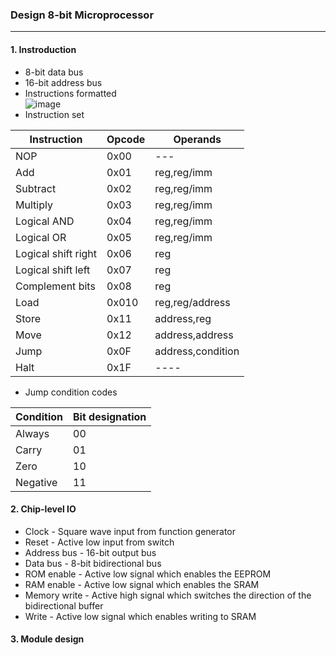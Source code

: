 ### Design 8-bit Microprocessor
----
#### 1. Instroduction
* 8-bit data bus
* 16-bit address bus
* Instructions formatted </br>
![image](https://user-images.githubusercontent.com/59242221/167353584-12103a0a-d22e-41e7-af17-54f901696091.png)
* Instruction set 

|Instruction|Opcode|Operands|
|-----------|------|--------|
|NOP|0x00|---|
|Add|0x01|reg,reg/imm|
|Subtract|0x02|reg,reg/imm|
|Multiply|0x03|reg,reg/imm|
|Logical AND|0x04|reg,reg/imm|
|Logical OR|0x05|reg,reg/imm|
|Logical shift right|0x06|reg|
|Logical shift left|0x07|reg|
|Complement bits|0x08|reg|
|Load|0x010|reg,reg/address|
|Store|0x11|address,reg|
|Move|0x12|address,address|
|Jump|0x0F|address,condition|
|Halt|0x1F|----|
* Jump condition codes </br>

|Condition|Bit designation|
|-----------|------|
|Always|00|
|Carry|01|
|Zero|10|
|Negative|11|
#### 2. Chip-level IO
* Clock - Square wave input from function generator
* Reset - Active low input from switch
* Address bus - 16-bit output bus
* Data bus - 8-bit bidirectional bus
* ROM enable - Active low signal which enables the EEPROM
* RAM enable - Active low signal which enables the SRAM
* Memory write - Active high signal which switches the direction of the bidirectional buffer
* Write - Active low signal which enables writing to SRAM

#### 3. Module design

